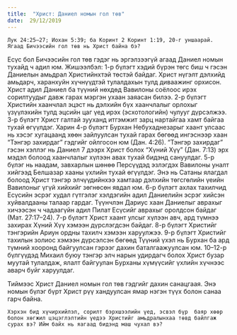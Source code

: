 ```yaml
---
title:  "Христ: Даниел номын гол төв"
date:  29/12/2019
---
```


`Лук 24:25–27; Иохан 5:39; ба Коринт 2 Коринт 1:19, 20-г уншаарай. Ягаад Бичээсийн гол төв нь Христ байна бэ?`

Есүс бол Бичээсийн гол төв гэдэг нь эргэлзээгүй агаад Даниел номын тухайд ч адил юм. Жишээлбэл: 1-р бүлэгт хэдий бүрэн төгс биш ч гэсэн Даниелын амьдрал Христийнхтэй төстэй байдаг. Христ нүгэлт дэлхийд амьдарч, харанхуйн хүчнүүдтэй тулалдахын тулд диваажинг орхисон. Христ адил Даниел ба түүний нөхдөд Вавилоны соёлоос ирэх сорилтуудыг давж гарах мэргэн ухаан заяасан билээ. 2-р бүлэгт Христийн хаанчлал эцэст нь дэлхийн бүх хаанчлалыг орлохыг үзүүлэхийн тулд эцсийн цаг үед ирэх (эсхотологийн) чулууг дүрсэлжээ. 3-р бүлэгт Христ галтай зууханд итгэмжит зарц нартайгаа хамт байгаа тухай өгүүлдэг. Харин 4-р бүлэгт Бурхан Небухаднезарыг хаант улсаас нь хэсэг хугацаанд хөөн зайлуулсан тухай гарах бөгөөд ингэснээр хаан “Тэнгэр захирдаг” гэдгийг ойлгосон юм (Дан. 4:26). “Тэнгэр захирдаг” гэсэн хэллэг нь Даниел 7 дээрх Христ болох “Хүний Хүү” (Дан. 7:13) эрх мэдэл болоод хаанчлалыг хүлээн авах тухай бидэнд сануулдаг. 5-р бүлэг нь наадам,  завхарлын шөнөө Персүүдэд эзлэгдэх Вавилоны уналт хийгээд  Белшазар хааны үхлийн тухай өгүүлдэг. Энэ нь Сатаны ялагдал болоод Христ тэнгэр элчүүдийнхээ хамтаар дэлхийн төгсгөлийн үеийн Вавилоныг үгүй хийхийг зөгнөсөн явдал юм. 6-р бүлэгт ахлах тахилчид Есүсийн эсрэг худал гүтгэлэг хэлдэгийн адил Даниелийн эсрэг хийсэн хуйвалдааны талаар гардаг. Түүнчлэн Дариус хаан Даниелыг аврахыг хичээсэн ч чадаагүйн адил Пилат Есүсийг аврахыг оролдсон байдаг (Мат. 27:17–24). 7-р бүлэгт Христ хаант улсыг хүлээн авч, ард түмнээ захирах Хүний Хүү хэмээн дүрслэгдсэн байдаг. 8-р бүлэгт Христийг тэнгэрийн Ариун ордны тахилч хэмээн харуулжээ. 9-р бүлэгт Христийг тахилын золиос хэмээн дүрсэлсэн бөгөөд Түүний үхэл нь Бурхан ба ард түмний хооронд байгуулсан гэрээг дахин баталгаажуулсан юм. 10–12-р бүлгүүдэд Михаил буюу тэнгэр элч нарын удирдагч болох Христ бузар муутай тулалдаж, ялалт байгуулан Бурханы хүмүүсийг үхлийн хүчнээс аварч буйг  харуулдаг.

Тиймээс Христ Даниел номын гол төв гэдгийг дахин санацгаая. Энэ номын бүлэг бүрт Христ рүү хандуулсан ямар нэгэн түүх болон санаа гарч байна.

`Хэрхэн бид хүчирхийлэл, сорилт бэрхшээлийн үед, эсвэл бүр  баяр хөөр болон хөгжил цэцэглэлтийн үедээ Христийг амьдралынхаа төвд байлгаж сурах вэ? Ийм байх нь яагаад бидэнд маш чухал вэ?`